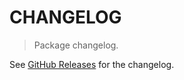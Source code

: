 # CHANGELOG

> Package changelog.

See [GitHub Releases](https://github.com/stdlib-js/assert-is-int8array/releases) for the changelog.